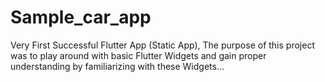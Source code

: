 # Sample_car_app
Very First Successful Flutter App (Static App), 
The purpose of this project was to play around with basic Flutter Widgets and gain proper understanding 
by familiarizing with these Widgets...



